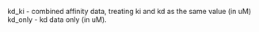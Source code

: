 kd_ki - combined affinity data, treating ki and kd as the same value (in uM)
kd_only - kd data only (in uM).